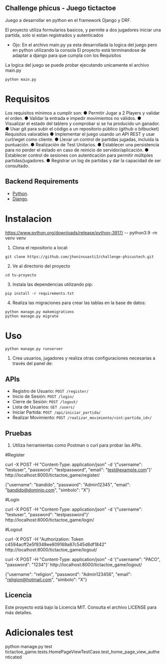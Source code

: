 ## Challenge phicus - Juego tictactoe

Juego a desarrollar en python en el framework Django y DRF.

El proyecto utiliza formularios basicos, y permite a dos jugadores iniciar una partida, solo si estan registrados y autenticados

* Ojo: En el archivo main.py ya esta desarrollada la logica del juego pero en python utilizando la consola
El proyecto está terminandose de adaptar a django para que cumpla con los Requisitos

La logica del juego se puede probar ejecutando unicamente el archivo main.py

``` 
python main.py
```

# Requisitos 


Los requisitos mínimos a cumplir son:
● Permitir Jugar a 2 Players y validar el orden.
● Validar la entrada e impedir movimientos no válidos.
● Visualizar el estado del tablero y comprobar si se ha producido un ganador.
● Usar git para subir el código a un repositorio público (github o bitbucket)
Requisitos valorables
● Implementar el juego usando un API REST y usar curl/wget como cliente. 
● Llevar un control de partidas jugadas, incluida la puntuación.
● Realización de Test Unitarios.
● Establecer una persistencia para no perder el estado en caso de reinicio de 
servidor/aplicación.
● Establecer control de sesiones con autenticación para permitir múltiples 
partidas/jugadores.
● Registrar un log de partidas y dar la capacidad de ser consultado.

## Backend Requirements

* [Python](https://www.python.org/downloads/).
* [Django](https://www.djangoproject.com/download/).

# Instalacion 
https://www.python.org/downloads/release/python-3917/
-- python3.9 -m venv venv

1. Clona el repositorio a local:
```
git clone https://github.com/jhoninsuasti3/challenge-phicustech.git
```
2. Ve al directorio del proyecto
```
cd tu-proyecto
```
3. Instala las dependencias utilizando pip:
```
pip install -r requirements.txt
```
4. Realiza las migraciones para crear las tablas en la base de datos:
```
python manage.py makemigrations
python manage.py migrate
```
# Uso 
```
python manage.py runserver
```
1. Crea usuarios, jugadores y realiza otras configuraciones necesarias a través del panel de:

## APIs
* Registro de Usuario: `POST /register/`
* Inicio de Sesión: `POST /login/`
* Cierre de Sesión: `POST /logout/`
* Lista de Usuarios: `GET /users/`
* Iniciar Partida: `POST /api/iniciar_partida/`
* Realizar Movimiento: `POST /realizar_movimiento/<int:partida_id>/`


## Pruebas 

1. Utiliza herramientas como Postman o curl para probar las APIs.

#Register

curl -X POST -H "Content-Type: application/json" -d '{"username": "testuser", "password": "testpassword", "email": "test@example.com"}' http://localhost:8000/tictactoe_game/register/

{"username": "bandido", "password": "Admin12345", "email": "bandido@dominio.com", "simbolo": "X"}

#Login

curl -X POST -H "Content-Type: application/json" -d '{"username": "testuser", "password": "testpassword"}' http://localhost:8000/tictactoe_game/login/


#Logout

curl -X POST -H "Authorization: Token c4594acff2e5f9348ee809169a87c545d8df1842" http://localhost:8000/tictactoe_game/logout/


curl -X POST -H "Content-Type: application/json" -d '{"username": "PACO", "password": "1234"}'  http://localhost:8000/tictactoe_game/logout/

{"username": "religion", "password": "Admin123456", "email": "religion@hotmail.com", "simbolo": "X"}



## Licencia


Este proyecto está bajo la Licencia MIT. Consulta el archivo LICENSE para más detalles.



# Adicionales test
python manage.py test tictactoe_game.tests.HomePageViewTestCase.test_home_page_view_authenticated
